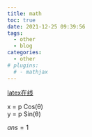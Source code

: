 ```yaml
---
title: math
toc: true
date: 2021-12-25 09:39:56
tags:
  - other
  - blog
categories:
  - other
# plugins:
  # - mathjax
---
```


[latex在线](https://www.codecogs.com/latex/eqneditor.php?lang=zh-cn)

x = p Cos(θ)  
y = p Sin(θ)

$ans=1$

<!--more-->






